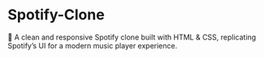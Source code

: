 # Spotify-Clone
🎵 A clean and responsive Spotify clone built with HTML &amp; CSS, replicating Spotify’s UI for a modern music player experience.
